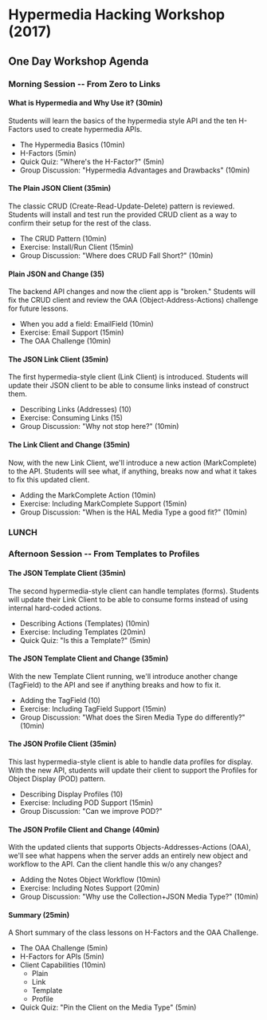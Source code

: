 # Hypermedia Hacking Workshop (2017)

## One Day Workshop Agenda 

### Morning Session -- From Zero to Links

#### What is Hypermedia and Why Use it? (30min)
Students will learn the basics of the hypermedia style API and the ten H-Factors used to create hypermedia APIs.

 * The Hypermedia Basics (10min)
 * H-Factors (5min)
 * Quick Quiz: "Where's the H-Factor?" (5min)
 * Group Discussion: "Hypermedia Advantages and Drawbacks" (10min)

#### The Plain JSON Client (35min)
The classic CRUD (Create-Read-Update-Delete) pattern is reviewed. Students will install and test run the provided CRUD client as a way to confirm their setup for the rest of the class.

 * The CRUD Pattern (10min)
 * Exercise: Install/Run Client (15min)
 * Group Discussion: "Where does CRUD Fall Short?" (10min)

#### Plain JSON and Change (35)
The backend API changes and now the client app is "broken." Students will fix the CRUD client and review the OAA (Object-Address-Actions) challenge for future lessons.

 * When you add a field: EmailField (10min)
 * Exercise: Email Support (15min)
 * The OAA Challenge (10min)


#### The JSON Link Client (35min)
The first hypermedia-style client (Link Client) is introduced. Students will update their JSON client to be able to consume links instead of construct them.

 * Describing Links (Addresses) (10)
 * Exercise: Consuming Links (15)
 * Group Discussion: "Why not stop here?" (10min)


#### The Link Client and Change (35min)
Now, with the new Link Client, we'll introduce a new action (MarkComplete) to the API. Students will see what, if anything, breaks now and what it takes to fix this updated client.

 * Adding the MarkComplete Action (10min)
 * Exercise: Including MarkComplete Support (15min)
 * Group Discussion: "When is the HAL Media Type a good fit?" (10min)

### LUNCH

### Afternoon Session -- From Templates to Profiles

#### The JSON Template Client (35min)
The second hypermedia-style client can handle templates (forms). Students will update their Link Client to be able to consume forms instead of using internal hard-coded actions.

 * Describing Actions (Templates) (10min)
 * Exercise: Including Templates (20min)
 * Quick Quiz: "Is this a Template?" (5min)

#### The JSON Template Client and Change (35min)
With the new Template Client running, we'll introduce another change (TagField) to the API and see if anything breaks and how to fix it.

 * Adding the TagField (10)
 * Exercise: Including TagField Support (15min)
 * Group Discussion: "What does the Siren Media Type do differently?" (10min)

#### The JSON Profile Client (35min)
This last hypermedia-style client is able to handle data profiles for display. With the new API, students will update their client to support the Profiles for Object Display (POD) pattern.

 * Describing Display Profiles (10)
 * Exercise: Including POD Support (15min)
 * Group Discussion: "Can we improve POD?"

#### The JSON Profile Client and Change (40min)
With the updated clients that supports Objects-Addresses-Actions (OAA), we'll see what happens when the server adds an entirely new object and workflow to the API. Can the client handle this w/o any changes?

 * Adding the Notes Object Workflow (10min)
 * Exercise: Including Notes Support (20min)
 * Group Discussion: "Why use the Collection+JSON Media Type?" (10min)


#### Summary (25min)
A Short summary of the class lessons on H-Factors and the OAA Challenge.

 * The OAA Challenge (5min)
 * H-Factors for APIs (5min)
 * Client Capabilities (10min)
   * Plain
   * Link
   * Template
   * Profile
 * Quick Quiz: "Pin the Client on the Media Type" (5min)

